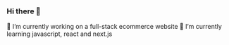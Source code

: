 ### Hi there 👋

🔭 I’m currently working on a full-stack ecommerce website
🌱 I’m currently learning javascript, react and next.js
